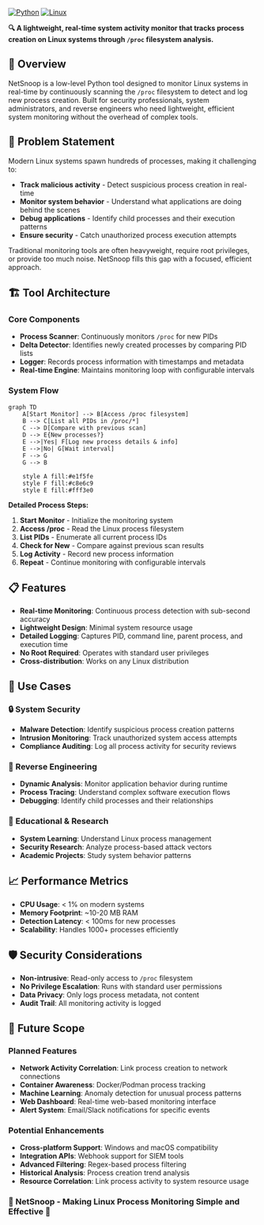 [![Python](https://img.shields.io/badge/Python-3.7+-blue.svg)](https://python.org)
[![Linux](https://img.shields.io/badge/Platform-Linux-green.svg)](https://linux.org)


**🔍 A lightweight, real-time system activity monitor that tracks process creation on Linux systems through `/proc` filesystem analysis.**

</div>



## 🚀 Overview

NetSnoop is a low-level Python tool designed to monitor Linux systems in real-time by continuously scanning the `/proc` filesystem to detect and log new process creation. Built for security professionals, system administrators, and reverse engineers who need lightweight, efficient system monitoring without the overhead of complex tools.



## 🎯 Problem Statement

Modern Linux systems spawn hundreds of processes, making it challenging to:
- **Track malicious activity** - Detect suspicious process creation in real-time
- **Monitor system behavior** - Understand what applications are doing behind the scenes  
- **Debug applications** - Identify child processes and their execution patterns
- **Ensure security** - Catch unauthorized process execution attempts

Traditional monitoring tools are often heavyweight, require root privileges, or provide too much noise. NetSnoop fills this gap with a focused, efficient approach.



## 🏗️ Tool Architecture

### Core Components
- **Process Scanner**: Continuously monitors `/proc` for new PIDs
- **Delta Detector**: Identifies newly created processes by comparing PID lists
- **Logger**: Records process information with timestamps and metadata
- **Real-time Engine**: Maintains monitoring loop with configurable intervals

### System Flow

```mermaid
graph TD
    A[Start Monitor] --> B[Access /proc filesystem]
    B --> C[List all PIDs in /proc/*]
    C --> D[Compare with previous scan]
    D --> E{New processes?}
    E -->|Yes| F[Log new process details & info]
    E -->|No| G[Wait interval]
    F --> G
    G --> B
    
    style A fill:#e1f5fe
    style F fill:#c8e6c9
    style E fill:#fff3e0
```

**Detailed Process Steps:**
1. **Start Monitor** - Initialize the monitoring system
2. **Access /proc** - Read the Linux process filesystem  
3. **List PIDs** - Enumerate all current process IDs
4. **Check for New** - Compare against previous scan results
5. **Log Activity** - Record new process information
6. **Repeat** - Continue monitoring with configurable intervals



## 📋 Features

- **Real-time Monitoring**: Continuous process detection with sub-second accuracy
- **Lightweight Design**: Minimal system resource usage
- **Detailed Logging**: Captures PID, command line, parent process, and execution time
- **No Root Required**: Operates with standard user privileges
- **Cross-distribution**: Works on any Linux distribution



## 🎯 Use Cases

### 🔒 System Security
- **Malware Detection**: Identify suspicious process creation patterns
- **Intrusion Monitoring**: Track unauthorized system access attempts
- **Compliance Auditing**: Log all process activity for security reviews

### 🔧 Reverse Engineering
- **Dynamic Analysis**: Monitor application behavior during runtime
- **Process Tracing**: Understand complex software execution flows
- **Debugging**: Identify child processes and their relationships

### 🏫 Educational & Research
- **System Learning**: Understand Linux process management
- **Security Research**: Analyze process-based attack vectors
- **Academic Projects**: Study system behavior patterns

  


## 📈 Performance Metrics

- **CPU Usage**: < 1% on modern systems
- **Memory Footprint**: ~10-20 MB RAM
- **Detection Latency**: < 100ms for new processes
- **Scalability**: Handles 1000+ processes efficiently



## 🛡️ Security Considerations

- **Non-intrusive**: Read-only access to `/proc` filesystem
- **No Privilege Escalation**: Runs with standard user permissions
- **Data Privacy**: Only logs process metadata, not content
- **Audit Trail**: All monitoring activity is logged



## 🔮 Future Scope

### Planned Features
- **Network Activity Correlation**: Link process creation to network connections
- **Container Awareness**: Docker/Podman process tracking
- **Machine Learning**: Anomaly detection for unusual process patterns
- **Web Dashboard**: Real-time web-based monitoring interface
- **Alert System**: Email/Slack notifications for specific events

### Potential Enhancements
- **Cross-platform Support**: Windows and macOS compatibility
- **Integration APIs**: Webhook support for SIEM tools
- **Advanced Filtering**: Regex-based process filtering
- **Historical Analysis**: Process creation trend analysis
- **Resource Correlation**: Link process activity to system resource usage



### 🌟 NetSnoop - Making Linux Process Monitoring Simple and Effective 🌟


</div>
